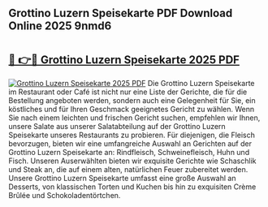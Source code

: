 ## Grottino Luzern Speisekarte PDF Download Online 2025 9nmd6

# <h2><a href="http://gcckf9i.nevu.top/?p=Grottino+Luzern+Speisekarte">🔗 👉🔴 Grottino Luzern Speisekarte 2025 PDF</a></h2>

[![Grottino Luzern Speisekarte 2025 PDF](https://i.imgur.com/dBaPXMq.png)](http://gcckf9i.nevu.top/?p=Grottino+Luzern+Speisekarte)
Die Grottino Luzern Speisekarte im Restaurant oder Café ist nicht nur eine Liste der Gerichte, die für die Bestellung angeboten werden, sondern auch eine Gelegenheit für Sie, ein köstliches und für Ihren Geschmack geeignetes Gericht zu wählen. Wenn Sie nach einem leichten und frischen Gericht suchen, empfehlen wir Ihnen, unsere Salate aus unserer Salatabteilung auf der Grottino Luzern Speisekarte unseres Restaurants zu probieren. Für diejenigen, die Fleisch bevorzugen, bieten wir eine umfangreiche Auswahl an Gerichten auf der Grottino Luzern Speisekarte an: Rindfleisch, Schweinefleisch, Huhn und Fisch. Unseren Auserwählten bieten wir exquisite Gerichte wie Schaschlik und Steak an, die auf einem alten, natürlichen Feuer zubereitet werden. Unsere Grottino Luzern Speisekarte umfasst eine große Auswahl an Desserts, von klassischen Torten und Kuchen bis hin zu exquisiten Crème Brûlée und Schokoladentörtchen.
